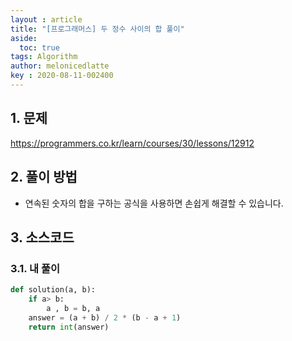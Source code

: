 ```yaml
---
layout : article
title: "[프로그래머스] 두 정수 사이의 합 풀이"
aside:
  toc: true
tags: Algorithm 
author: melonicedlatte  
key : 2020-08-11-002400 
---  
```


## 1. 문제

https://programmers.co.kr/learn/courses/30/lessons/12912

## 2. 풀이 방법

- 연속된 숫자의 합을 구하는 공식을 사용하면 손쉽게 해결할 수 있습니다.

## 3. 소스코드

### 3.1. 내 풀이

~~~python
def solution(a, b):
    if a> b:
        a , b = b, a
    answer = (a + b) / 2 * (b - a + 1)
    return int(answer)
~~~ 
